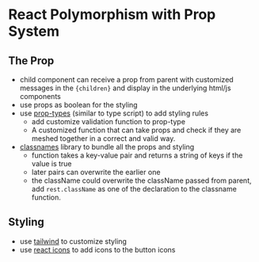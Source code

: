 # React Polymorphism with Prop System

## The Prop
- child component can receive a prop from parent with customized messages
in the `{children}` and display in the underlying html/js components
- use props as boolean for the styling
- use [prop-types](https://www.npmjs.com/package/prop-types) 
(similar to type script) to add styling rules
    - add customize validation function to prop-type
    - A customized function that can take props and check if they are meshed 
    together in a correct and valid way.
- [classnames](https://www.npmjs.com/package/classnames) library to bundle all
the props and styling
    - function takes a key-value pair and returns a string of keys if the value
    is true
    - later pairs can overwrite the earlier one
    - the className could overwrite the className passed from parent, add 
    `rest.className` as one of the declaration to the classname function.


## Styling
- use [tailwind](https://tailwindcss.com/docs) to customize styling
- use [react icons](https://react-icons.github.io/react-icons/) to add icons to 
the button icons